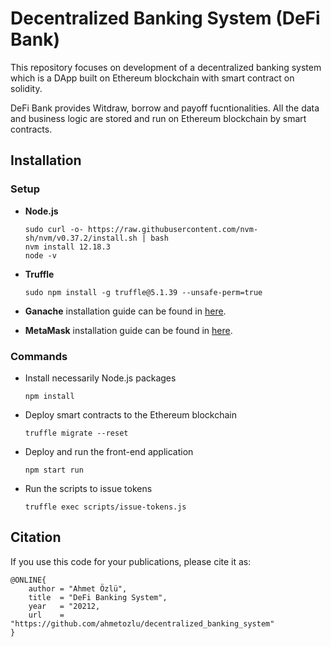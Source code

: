 # Decentralized Banking System (DeFi Bank)
This repository focuses on development of a decentralized banking system which is a DApp built on Ethereum blockchain with smart contract on solidity.


DeFi Bank provides Witdraw, borrow and payoff fucntionalities. All the data and business logic are stored and run on Ethereum blockchain by smart contracts.


## Installation

### Setup

- **Node.js**

      sudo curl -o- https://raw.githubusercontent.com/nvm-sh/nvm/v0.37.2/install.sh | bash
      nvm install 12.18.3
      node -v

- **Truffle**

      sudo npm install -g truffle@5.1.39 --unsafe-perm=true

- **Ganache** installation guide can be found in [here](https://www.trufflesuite.com/ganache).

- **MetaMask** installation guide can be found in [here](https://metamask.io/).

### Commands

- Install necessarily Node.js packages

      npm install

- Deploy smart contracts to the Ethereum blockchain

      truffle migrate --reset
      
- Deploy and run the front-end application

      npm start run
      
- Run the scripts to issue tokens

      truffle exec scripts/issue-tokens.js


## Citation
If you use this code for your publications, please cite it as:

    @ONLINE{
        author = "Ahmet Özlü",
        title  = "DeFi Banking System",
        year   = "20212,
        url    = "https://github.com/ahmetozlu/decentralized_banking_system"
    }

